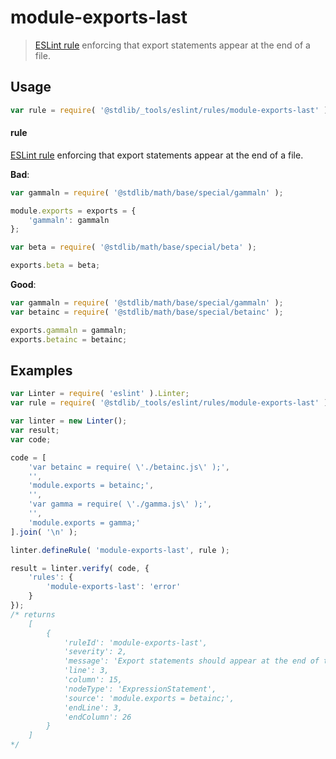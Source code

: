 <!--

@license Apache-2.0

Copyright (c) 2018 The Stdlib Authors.

Licensed under the Apache License, Version 2.0 (the "License");
you may not use this file except in compliance with the License.
You may obtain a copy of the License at

   http://www.apache.org/licenses/LICENSE-2.0

Unless required by applicable law or agreed to in writing, software
distributed under the License is distributed on an "AS IS" BASIS,
WITHOUT WARRANTIES OR CONDITIONS OF ANY KIND, either express or implied.
See the License for the specific language governing permissions and
limitations under the License.

-->

# module-exports-last

> [ESLint rule][eslint-rules] enforcing that export statements appear at the end of a file.

<section class="intro">

</section>

<!-- /.intro -->

<section class="usage">

## Usage

```javascript
var rule = require( '@stdlib/_tools/eslint/rules/module-exports-last' );
```

#### rule

[ESLint rule][eslint-rules] enforcing that export statements appear at the end of a file.

**Bad**:

<!-- eslint-disable stdlib/module-exports-last -->

```javascript
var gammaln = require( '@stdlib/math/base/special/gammaln' );

module.exports = exports = {
    'gammaln': gammaln
};

var beta = require( '@stdlib/math/base/special/beta' );

exports.beta = beta;
```

**Good**:

```javascript
var gammaln = require( '@stdlib/math/base/special/gammaln' );
var betainc = require( '@stdlib/math/base/special/betainc' );

exports.gammaln = gammaln;
exports.betainc = betainc;
```

</section>

<!-- /.usage -->

<section class="examples">

## Examples

<!-- eslint no-undef: "error" -->

```javascript
var Linter = require( 'eslint' ).Linter;
var rule = require( '@stdlib/_tools/eslint/rules/module-exports-last' );

var linter = new Linter();
var result;
var code;

code = [
    'var betainc = require( \'./betainc.js\' );',
    '',
    'module.exports = betainc;',
    '',
    'var gamma = require( \'./gamma.js\' );',
    '',
    'module.exports = gamma;'
].join( '\n' );

linter.defineRule( 'module-exports-last', rule );

result = linter.verify( code, {
    'rules': {
        'module-exports-last': 'error'
    }
});
/* returns
    [
        {
            'ruleId': 'module-exports-last',
            'severity': 2,
            'message': 'Export statements should appear at the end of the file',
            'line': 3,
            'column': 15,
            'nodeType': 'ExpressionStatement',
            'source': 'module.exports = betainc;',
            'endLine': 3,
            'endColumn': 26
        }
    ]
*/
```

</section>

<!-- /.examples -->

<!-- Section for related `stdlib` packages. Do not manually edit this section, as it is automatically populated. -->

<section class="related">

</section>

<!-- /.related -->

<!-- Section for all links. Make sure to keep an empty line after the `section` element and another before the `/section` close. -->

<section class="links">

[eslint-rules]: https://eslint.org/docs/developer-guide/working-with-rules

</section>

<!-- /.links -->
